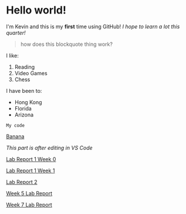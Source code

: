 # Hello world!
I'm Kevin and this is my **first** time using GitHub!
*I hope to learn a lot this quarter!*
> how does this blockquote thing work? 


I like:
1. Reading
2. Video Games
3. Chess

I have been to:
- Hong Kong
- Florida
- Arizona

`My code`

[Banana](https://glekko.github.io/cse15l-lab-reports/banana.html)

*This part is after editing in VS Code*

[Lab Report 1 Week 0](https://glekko.github.io/cse15l-lab-reports/lab-report-1-week-0.html)

[Lab Report 1 Week 1](https://glekko.github.io/cse15l-lab-reports/lab-report-1-week-1.html)

[Lab Report 2](https://glekko.github.io/cse15l-lab-reports/lab-report-2.html)

[Week 5 Lab Report](https://glekko.github.io/cse15l-lab-reports/lab-report-week-5.html)

[Week 7 Lab Report](https://glekko.github.io/cse15l-lab-reports/lab-report-week-7.html)